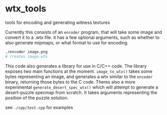 # wtx_tools
tools for encoding and generating witness textures

Currently this consists of an `encoder` program, that will take some image and convert it to a .wtx file.
it has a few optional arguments, such as whether to also generate mipmaps, or what format to use for encoding
```bash
./encoder image.png
# creates image.wtx
```

This code also generates a library for use in C/C++ code. 
The library exposes two main functions at the moment. `image_to_wtx()` takes some bytes representing an image, and generates a wtx similar to the `encoder` binary, returning those bytes to the C code.
Theres also a more experimental `generate_desert_spec_wtx()` which will attempt to generate a desert-puzzle specmap from scratch. It takes arguments representing the position of the puzzle solution.

see `./cpp/test.cpp` for examples
